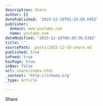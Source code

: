 ```yaml
---
description: Share
author: []
datePublished: '2015-12-10T01:18:08.695Z'
publisher:
  domain: www.youtube.com
  name: youtube.com
dateModified: '2015-12-10T00:39:36.538Z'
title: ''
sourcePath: _posts/2015-12-10-share.md
published: true
inFeed: true
hasPage: true
inNav: false
url: share/index.html
_context: 'http://schema.org'
_type: Article

---
```

Share